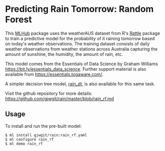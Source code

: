 Predicting Rain Tomorrow: Random Forest
=======================================

This [MLHub](https://mlhub.ai) package uses the weatherAUS dataset
from R's [Rattle](https://rattle.togaware.com) package to train a
predictive model for the probability of it raining tomorrow based on
today's weather observations. The training dataset consists of daily
weather observations from weather stations across Australia capturing
the amount of sunshine, the humidity, the amount of rain, etc.

This model comes from the Essentials of Data Science by Graham Williams
<https://bit.ly/essentials_data_science>. Further support material is
also available from <https://essentials.togaware.com/>.

A simpler decision tree model,
[rain_dt](https://github.com/gjwgit/rain/blob/master/rain_dt.md), is
also available for this same task.

Visit the github repository for more details:
<https://github.com/gjwgit/rain/master/blob/rain_rf.md>

Usage
-----

To install and run the pre-built model:

    $ ml install gjwgit/rain:rain_rf.yaml
    $ ml configure rain_rf
    $ ml demo rain_rf
